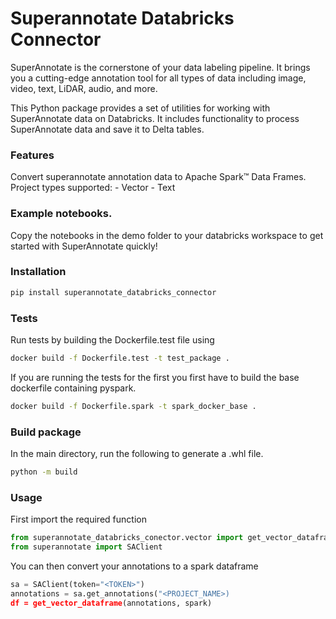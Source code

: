 # Superannotate Databricks Connector
SuperAnnotate is the cornerstone of your data labeling pipeline. It brings you a cutting-edge annotation tool for all types of data including image, video, text, LiDAR, audio, and more.

This Python package provides a set of utilities for working with SuperAnnotate data on Databricks. It includes functionality to process SuperAnnotate data and save it to Delta tables.


### Features
Convert superannotate annotation data to Apache Spark&trade; Data Frames. 
Project types supported:
    - Vector
    - Text



### Example notebooks.
Copy the notebooks in the demo folder to your databricks workspace to get started with SuperAnnotate quickly!

### Installation
```bash
pip install superannotate_databricks_connector
``` 

### Tests

Run tests by building the Dockerfile.test file using

```bash
docker build -f Dockerfile.test -t test_package .
```

If you are running the tests for the first you first have to build the base dockerfile containing pyspark.

```bash
docker build -f Dockerfile.spark -t spark_docker_base .
```

### Build package

In the main directory, run the following to generate a .whl file. 

```bash
python -m build
```

### Usage
First import the required function

```python
from superannotate_databricks_conector.vector import get_vector_dataframe
from superannotate import SAClient
```

You can then convert your annotations to a spark dataframe

```python
sa = SAClient(token="<TOKEN>")
annotations = sa.get_annotations("<PROJECT_NAME>)
df = get_vector_dataframe(annotations, spark)
```


